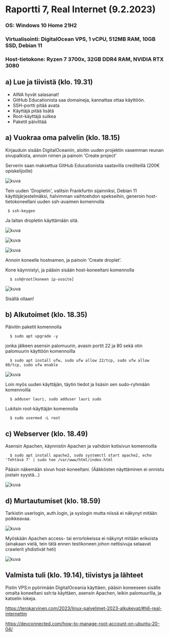 
# Raportti 7, Real Internet (9.2.2023)

### OS: Windows 10 Home 21H2
### Virtualisointi: DigitalOcean VPS, 1 vCPU, 512MB RAM, 10GB SSD, Debian 11
### Host-tietokone: Ryzen 7 3700x, 32GB DDR4 RAM, NVIDIA RTX 3080



## a) Lue ja tiivistä (klo. 19.31)

 - AINA hyvät salasanat!
 - GitHub Educationista saa domaineja, kannattaa ottaa käyttöön. 
 - SSH-portti pitää avata
 - Käyttäjä pitää lisätä
 - Root-käyttäjä sulkea
 - Paketit päivittää

## a) Vuokraa oma palvelin (klo. 18.15)

Kirjauduin sisään DigitalOceaniin, aloitin uuden projektin vasemman reunan sivupalkista, annoin nimen ja painoin 'Create project' 

Serverin saan maksettua GitHub Educationista saatavilla crediteillä (200€ opiskelijoille)

![kuva](https://user-images.githubusercontent.com/122888655/217870221-d1e4de4c-9850-4d26-81ac-4ba9c525713c.png)


Tein uuden 'Dropletin', valitsin Frankfurtin sijainniksi, Debian 11 käyttöjärjestelmäksi, halvimman vaihtoehdon spekseihin, generoin host-tietokoneellani uuden ssh-avaimen komennolla

     $ ssh-keygen

Ja laitan dropletin käyttämään sitä. 

![kuva](https://user-images.githubusercontent.com/122888655/217870790-1d400705-25d2-4e0a-bb88-9328231595c0.png)

![kuva](https://user-images.githubusercontent.com/122888655/217871528-2e8e93f7-0697-4c42-91b3-882eba32c3e2.png)

![kuva](https://user-images.githubusercontent.com/122888655/217872304-7bdc52f1-aeaf-4475-b154-11de07fc33a2.png)

Annoin koneelle hostnamen, ja painoin 'Create droplet'.

Kone käynnistyi, ja pääsin sisään host-koneeltani komennolla 

      $ ssh@root[koneen ip-osoite]
      
![kuva](https://user-images.githubusercontent.com/122888655/217877621-7a1c1079-5cdf-4e33-a989-5f3bf5372ec3.png)

Sisällä ollaan!

## b) Alkutoimet (klo. 18.35)

Päivitin paketit komennolla

      $ sudo apt upgrade -y
      
jonka jälkeen asensin palomuurin, avasin portit 22 ja 80 sekä otin palomuurin käyttöön komennoilla 

      $ sudo apt install ufw, sudo ufw allow 22/tcp, sudo ufw allow 80/tcp, sudo ufw enable
      
![kuva](https://user-images.githubusercontent.com/122888655/217879179-1718685a-68f6-4335-b975-7aed8b6dd2f3.png)

Loin myös uuden käyttäjän, täytin tiedot ja lisäsin sen sudo-ryhmään komennoilla 

      $ adduser lauri, sudo adduser lauri sudo
      
Lukitsin root-käyttäjän komennolla 

      $ sudo usermod -L root
      
## c) Webserver (klo. 18.49)

Asensin Apachen, käynnistin Apachen ja vaihdoin kotisivun komennoilla

      $ sudo apt install apache2, sudo systemctl start apache2, echo 'Tehtävä 7' | sudo tee /var/www/html/index.html

Pääsin näkemään sivun host-koneeltani. (Ääkkösten näyttäminen ei onnistu jostain syystä...)
    
![kuva](https://user-images.githubusercontent.com/122888655/217884124-67327506-7c91-4d64-bd36-f312ac5a438e.png)


## d) Murtautumiset (klo. 18.59)

Tarkistin userlogin, auth.login, ja syslogin mutta niissä ei näkynyt mitään poikkeavaa.

![kuva](https://user-images.githubusercontent.com/122888655/217885530-5742cafa-da5d-4c29-8616-1a0ce89d1a2c.png)

Myöskään Apachen access- tai errorlokeissa ei näkynyt mitään erikoista (ainakaan vielä, tein tätä ennen testikoneen johon nettisivuja selaavat crawlerit yhdistivät heti)

![kuva](https://user-images.githubusercontent.com/122888655/217886546-a637950c-f976-4eee-b275-a898c616a590.png)



## Valmista tuli (klo. 19.14), tiivistys ja lähteet 

Pistin VPS:n pyörimään DigitalOceania käyttäen, pääsin koneeseen sisälle omalta koneeltani ssh:ta käyttäen, asensin Apachen, leikin palomuurilla, ja katselin lokeja.

https://terokarvinen.com/2023/linux-palvelimet-2023-alkukevat/#h6-real-internettm

https://devconnected.com/how-to-manage-root-account-on-ubuntu-20-04/
